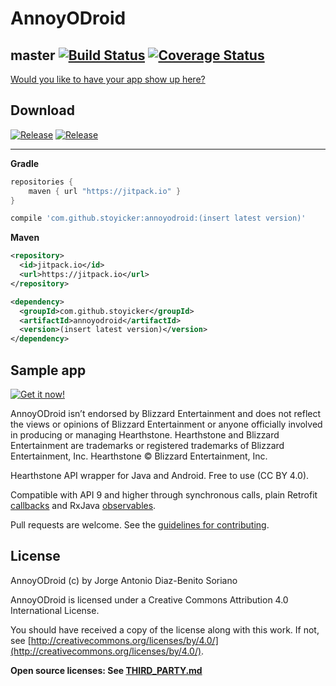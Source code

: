 AnnoyODroid
===========
master [![Build Status](https://travis-ci.org/stoyicker/AnnoyODroid.svg?branch=master)](https://travis-ci.org/stoyicker/AnnoyODroid) [![Coverage Status](https://coveralls.io/repos/stoyicker/AnnoyODroid/badge.svg?branch=master&service=github)](https://coveralls.io/github/stoyicker/AnnoyODroid?branch=master)
------

[Would you like to have your app show up here?](http://issuetemplate.com/#/stoyicker/AnnoyODroid/App%20highlight%20request "Request app highlight issue template")

Download
--------
[![Release](https://img.shields.io/github/release/stoyicker/AnnoyODroid.svg?label=gradle)](https://jitpack.io/#stoyicker/AnnoyODroid)
[![Release](https://img.shields.io/github/release/stoyicker/AnnoyODroid.svg?label=maven)](https://jitpack.io/#stoyicker/AnnoyODroid)

--------
**Gradle**
```groovy
repositories {
    maven { url "https://jitpack.io" }
}

compile 'com.github.stoyicker:annoyodroid:(insert latest version)'
```
**Maven**
```xml
<repository>
  <id>jitpack.io</id>
  <url>https://jitpack.io</url>
</repository>

<dependency>
  <groupId>com.github.stoyicker</groupId>
  <artifactId>annoyodroid</artifactId>
  <version>(insert latest version)</version>
</dependency>
```

Sample app
----------
[![Get it now!](http://developer.android.com/images/brand/en_generic_rgb_wo_60.png "Get it now!")](https://play.google.com/store/apps/details?id=annoyodroid.sample)

AnnoyODroid isn’t endorsed by Blizzard Entertainment and does not reflect the views or opinions of Blizzard Entertainment or anyone officially involved in producing or managing Hearthstone. Hearthstone and Blizzard Entertainment are trademarks or registered trademarks of Blizzard Entertainment, Inc. Hearthstone © Blizzard Entertainment, Inc.

Hearthstone API wrapper for Java and Android. Free to use (CC BY 4.0).

Compatible with API 9 and higher through synchronous calls, plain Retrofit [callbacks](http://square.github.io/retrofit/javadoc/retrofit/Callback.html "Retrofit Javadoc") and RxJava [observables](http://reactivex.io/documentation/observable.html "ReactiveX Documentation").

Pull requests are welcome. See the [guidelines for contributing](https://github.com/Stoyicker/AnnoyODroid/blob/master/CONTRIBUTING.md "CONTRIBUTING.md").

License
-------
AnnoyODroid (c) by Jorge Antonio Diaz-Benito Soriano

AnnoyODroid is licensed under a
Creative Commons Attribution 4.0 International License.

You should have received a copy of the license along with this
work. If not, see [http://creativecommons.org/licenses/by/4.0/](http://creativecommons.org/licenses/by/4.0/).

**Open source licenses: See [THIRD_PARTY.md](https://github.com/Stoyicker/AnnoyODroid/blob/master/THIRD_PARTY.md "THIRD_PARTY.md")**
